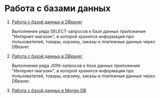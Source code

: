 # Работа с базами данных

1. <a href= "https://docs.google.com/spreadsheets/d/1EMyF0z0mr4XwfNuqAfMJ9-XaGSfj3iO6fEW34rNa5j4/edit?usp=sharing">Работа с базой данных в DBeaver</a>  

   <p> Выполнение ряда SELECT-запросов к базе данных приложения "Интернет-магазин", в которой хранится информация про пользователей, товары, корзину, заказы и платежные данные через DBeaver.</p>
   
2. <a href= "https://docs.google.com/spreadsheets/d/1C5wKwbxcgM3-3mzxYp8AuEaZBhDJLA98pRlnPGNXpjU/edit?usp=sharing">Работа с базой данных в DBeaver</a>  

   <p> Выполнение ряда JOIN-запросов к базе данных приложения "Интернет-магазин", в которой хранится информация про пользователей, товары, корзину, заказы и платежные данные через DBeaver.</p>
   
3. <a href= "https://docs.google.com/spreadsheets/d/14W3PXk8TLTvIWJKMTZUVTh1jJL4NQ6O_6MV9wfQH7mU/edit?usp=sharing">Работа с базой данных в Mongo DB</a>  

